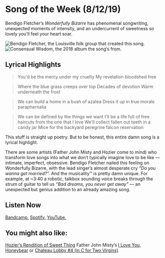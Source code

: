 # Song of the Week (8/12/19)
Bendigo Fletcher’s *Wonderfully Bizarre* has phenomenal songwriting, unexpected moments of intensity, and an undercurrent of sweetness so lovely you’ll feel your heart soar. 


![Bendigo Fletcher, the Louisville folk group that created this song.](https://i0.wp.com/atwoodmagazine.com/wp-content/uploads/2019/02/Bendigo-Fletcher-2019.jpg?resize=1050%2C700)
![Consensual Wisdom, the 2018 album the song’s from.](https://f4.bcbits.com/img/a3552482767_10.jpg)

## Lyrical Highlights


> You'd be the mercy under my cruelty
> My revelation bloodshed free


> Where the blue grass creeps over top
> Decades of devotion
> Warm underneath the frost


> We can build a home in a bush of azalea
> Dress it up in true morale paraphernalia


> We can be defined by the things we want
> I'll be a life full of free haircuts from the one that I love
> We'll collect fallen out teeth in a candy jar
> Mice for the backyard peregrine falcon reservation

This stuff is straight up poetry. 
But to be honest, this entire damn song is a lyrical highlight. 

There are some artists (Father John Misty and Hozier come to mind) who transform love songs into what we don’t typically imagine love to be like — intimate, imperfect, obsessive. Bendigo Fletcher nailed this feeling on Wonderfully Bizarre, with the lead singer’s almost desperate cry *“Do you wanna get married?”.* 
And the musicality™ is pretty damn unique. For example, at ~3:40 a robotic, talkbox sounding voice breaks through the strum of guitar to tell us *“Bad dreams, you never get away” —* an unexpected but genius addition to an already amazing song.

## Listen Now

[Bandcamp.](https://bendigofletcher.bandcamp.com/track/wonderfully-bizarre)
[Spotify.](https://open.spotify.com/track/3lbmdgYRVc3MkhSAu4xkTd?si=2tIgd3mxSIiZTIzzWhRxIQ)
[YouTube.](https://www.youtube.com/watch?v=brC6TTRBPR0) 

## You might also like:

[Hozier’s Rendition of Sweet Thing](https://www.youtube.com/watch?v=HAbs_PYfpvQ)
Father John Misty’s [I Love You, Honeybear](https://open.spotify.com/track/4l86U8arITFVBfDvYn82v7?si=Fm9m14s2QcmHxTfHpzuDog) or [Chateau Lobby #4 (in C for Two Virgins)](https://open.spotify.com/track/2eg2gvPXuwZ9FyrPaLgrXi?si=anpDt-pNTZi0Kj5z9-lwkw)
[](https://www.youtube.com/watch?v=HAbs_PYfpvQ)

